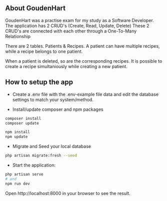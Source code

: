 ## About GoudenHart

GoudenHart was a practise exam for my study as a Software Developer.
The application has 2 CRUD's (Create, Read, Update, Delete)
These 2 CRUD's are connected with each other through a One-To-Many Relationship

There are 2 tables. Patients & Recipes.
A patient can have multiple recipes, while a recipe belongs to one patient.

When a patient is deleted, so are the corresponding recipes.
It is possible to create a recipe simultaniously while creating a new patient.

## How to setup the app
- Create a .env file with the .env-example file data and edit the database settings to match your system/method.
  
- Install/update composer and npm packages
```bash
composer install
composer update

npm install
npm update
```

- Migrate and Seed your local database
```bash
php artisan migrate:fresh --seed
```

- Start the application:
```bash
php artisan serve
# and
npm run dev
```
Open http://localhost:8000 in your browser to see the result.
